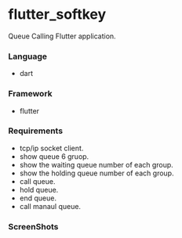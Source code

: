 # flutter_softkey

Queue Calling Flutter application.

### Language
- dart

### Framework
- flutter

### Requirements
- tcp/ip socket client.
- show queue 6 gruop.
- show the waiting queue number of each group.
- show the holding queue number of each group.
- call queue.
- hold queue.
- end queue.
- call manaul queue.

### ScreenShots

